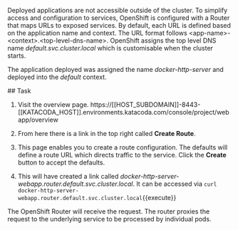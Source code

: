 Deployed applications are not accessible outside of the cluster. To simplify access and configuration to services, OpenShift is configured with a Router that maps URLs to exposed services. By default, each URL is defined based on the application name and context. The URL format follows &lt;app-name&gt;-&lt;context&gt;.&lt;top-level-dns-name&gt;. OpenShift assigns the top level DNS name _default.svc.cluster.local_ which is customisable when the cluster starts.

The application deployed was assigned the name _docker-http-server_ and deployed into the _default_ context.


## Task

1) Visit the overview page.  https://[[HOST_SUBDOMAIN]]-8443-[[KATACODA_HOST]].environments.katacoda.com/console/project/webapp/overview

2) From here there is a link in the top right called **Create Route**.

3) This page enables you to create a route configuration. The defaults will define a route URL which directs traffic to the service. Click the **Create** button to accept the defaults.

4) This will have created a link called _docker-http-server-webapp.router.default.svc.cluster.local_. It can be accessed via `curl docker-http-server-webapp.router.default.svc.cluster.local`{{execute}}

The OpenShift Router will receive the request. The router proxies the request to the underlying service to be processed by individual pods.
